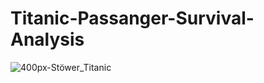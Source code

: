 # Titanic-Passanger-Survival-Analysis
![400px-Stöwer_Titanic](https://user-images.githubusercontent.com/51336709/138601588-166d17ff-7ab6-4f0f-bf77-2044fab0e6f8.jpg)

